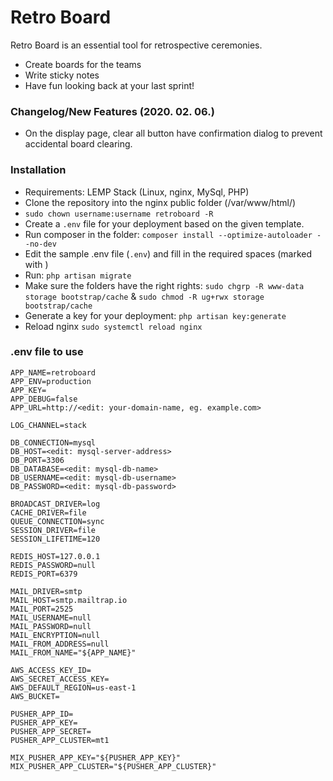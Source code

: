 # Retro Board

Retro Board is an essential tool for retrospective ceremonies.

  - Create boards for the teams
  - Write sticky notes
  - Have fun looking back at your last sprint!

### Changelog/New Features (2020. 02. 06.)

  - On the display page, clear all button have confirmation dialog to prevent accidental board clearing.

### Installation
  
  - Requirements: LEMP Stack (Linux, nginx, MySql, PHP)
  - Clone the repository into the nginx public folder (/var/www/html/)
  - `sudo chown username:username retroboard -R`
  - Create a `.env` file for your deployment based on the given template.
  - Run composer in the folder: `composer install --optimize-autoloader --no-dev`
  - Edit the sample .env file (`.env`) and fill in the required spaces (marked with <edit>)
  - Run: `php artisan migrate`
  - Make sure the folders have the right rights: `sudo chgrp -R www-data storage bootstrap/cache` & `sudo chmod -R ug+rwx storage bootstrap/cache`
  - Generate a key for your deployment: `php artisan key:generate`
  - Reload nginx `sudo systemctl reload nginx`

### .env file to use
```
APP_NAME=retroboard
APP_ENV=production
APP_KEY=
APP_DEBUG=false
APP_URL=http://<edit: your-domain-name, eg. example.com>

LOG_CHANNEL=stack

DB_CONNECTION=mysql
DB_HOST=<edit: mysql-server-address>
DB_PORT=3306
DB_DATABASE=<edit: mysql-db-name>
DB_USERNAME=<edit: mysql-db-username>
DB_PASSWORD=<edit: mysql-db-password>

BROADCAST_DRIVER=log
CACHE_DRIVER=file
QUEUE_CONNECTION=sync
SESSION_DRIVER=file
SESSION_LIFETIME=120

REDIS_HOST=127.0.0.1
REDIS_PASSWORD=null
REDIS_PORT=6379

MAIL_DRIVER=smtp
MAIL_HOST=smtp.mailtrap.io
MAIL_PORT=2525
MAIL_USERNAME=null
MAIL_PASSWORD=null
MAIL_ENCRYPTION=null
MAIL_FROM_ADDRESS=null
MAIL_FROM_NAME="${APP_NAME}"

AWS_ACCESS_KEY_ID=
AWS_SECRET_ACCESS_KEY=
AWS_DEFAULT_REGION=us-east-1
AWS_BUCKET=

PUSHER_APP_ID=
PUSHER_APP_KEY=
PUSHER_APP_SECRET=
PUSHER_APP_CLUSTER=mt1

MIX_PUSHER_APP_KEY="${PUSHER_APP_KEY}"
MIX_PUSHER_APP_CLUSTER="${PUSHER_APP_CLUSTER}"
```